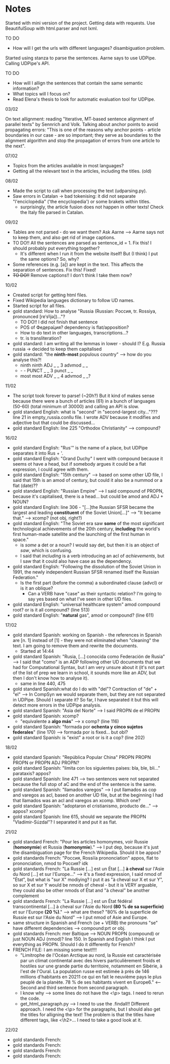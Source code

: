 # Notes

Started with mini version of the project. Getting data with requests. 
Use BeautifulSoup with html.parser and not lxml.

TO DO 

- How will I get the urls with different languages? disambiguation problem.

Started using stanza to parse the sentences. Aarne says to use UDPipe.
Calling UDPipe's API.

TO DO 

- How will I allign the sentences that contain the same semantic information?
- What topics will I focus on?
- Read Elena's thesis to look for automatic evaluation tool for UDPipe.

03/02

On text allignment: reading "Iterative, MT-based sentence alignment of parallel texts" by Sennrich and Volk. Talking about anchor points to avoid propagating errors: "This is one of the reasons why anchor points - article boundaries in our case - are so important; they serve as boundaries to the alignment algorithm and stop the propagation of errors from one article to the next".

07/02

- Topics from the articles available in most languages?
- Getting all the relevant text in the articles, including the titles. (old)

08/02

- Made the script to call when processing the text (udparsing.py).
- Saw errors in Catalan -> bad tokenising: it did not separate "l'enciclopèdia" ('the encyclopedia') or some brakets within titles.
    - surprisingly, the article fusion does not happen in other texts! Check the Italy file parsed in Catalan.

09/02

- Tables are not parsed - do we want them? Ask Aarne --> Aarne says not to keep them, and also get rid of image captions.
- TO DO!! All the sentences are parsed as sentence_id = 1. Fix this! I should probably put everything together?
  - It's different when I run it from the website itself! But (I think) I put the same options? So, why?
- Some references (e.g. \[a]) are kept in the text. This affects the separation of sentences. Fix this! Fixed!
- ~~TO DO!!~~ Remove captions!! I don't think I take them now?

10/02

- Created script for getting html files.
- Fixed Wikipedia languages dictionary to follow UD names.
- Started script for all files.
- gold standard: How to analyse "Russia (Russian: Россия, tr. Rossiya, pronounced \[rɐˈsʲijə])..."?
  - TO DO!! I did not finish that sentence
  - POS of Федера́ция? dependency is flat/apposition?
  - How to do text in other languages, transcriptions...?
  - tr. is transliteration?
- gold standard: I am writing all the lemmas in lower - should I? E.g. Russia russia -> decided to keep them capitalised
- gold standard: "the **ninth-most** populous country" --> how do you analyse this?!
  - ninth ninth ADJ _ _ 3 advmod  _ _ 
  - \- \- PUNCT _ _ 3 punct _ _
  - most  most  ADV _ _ 4 advmod  _ _?

11/02

- The script took forever to parse! (~20h?) But it kind of makes sense because there were a bunch of articles (61) in a bunch of languages (50-60) (total minimum of 30000) and calling an API is slow.
- gold standard English: what is "second" in "second-largest city..."??? line 21 in empty_russia.conllu file. I wrote ADV because it modifies and adjective but that could be discussed...
- gold standard English: line 225 "Orthodox Christianity" --> compound?

16/02

- gold standard English: "Rus'" is the name of a place, but UDPipe separates it into Rus + '.
- gold standard English: "Grand Duchy" I went with compound because it seems ot have a head, but if somebody argues it could be a flat expression, I could agree with them.
- gold standard English: "15th century" --> based on some other UD file, I said that 15th is an amod of century, but could it also be a nummod or a flat (date)??
- gold standard English: "Russian Empire" --> I said compound of PROPN, because it's capitalised, there is a head... but could be amod and ADJ + NOUN?
- gold standard English: line 306 - "[...]the Russian SFSR became the largest and leading **constituent** of the Soviet Union[...]" --> "It became that." --> xcomp? (not obj, right?)
- gold standard English: "The Soviet era saw **some** of the most significant technological achievements of the 20th century, **including** the world's first human-made satellite and the launching of the first human in space." 
  - is *some* a det or a noun? I would say det, but then it is an object of *saw*, which is confusing. 
  - I said that *including* is a verb introducing an acl of *achievements*, but I saw that it could also have case as the dependency.
- gold standard English: "Following the dissolution of the Soviet Union in 1991, the newly independent Russian SFSR renamed itself the Russian Federation."
  - Is the first part (before the comma) a subordinated clause (advcl) or is it an oblique?
    - Can a VERB have "case" as their syntactic relation? I'm going to say yes based on what I've seen in other UD files.
- gold standard English: "universal healthcare system" amod compound root? or is it all compound? (line 513)
- gold standard English: "**natural** gas", amod or compound? (line 611)

17/02

- gold standard Spanish: working on Spanish - the references in Spanish are \[n. 1] instead of \[1] - they were not eliminated when "cleaning" the text. I am going to remove them and rewrite the documents.
  - Started at 14:44
- gold standard Spanish: "Rusia, \[...] conocida como Federación de Rusia" --> I said that "como" is an ADP following other UD documents that we had for Computational Syntax, but I am very unsure about it (it's not part of the list of prep we learn in school, it sounds more like an ADV, but then I don't know how to analyse it).
  - same in line 440, 475
- gold standard Spanish:what do I do with "del"? Contraction of "de" + "el" --> In CompSyn we would separate them, but they are not separated in UDPipe. Should I separate it? So far, I have separated it but this will detect more errors in the UDPipe analysis.
- gold standard Spanish: "Asia del Norte" --> I said PROPN de el PROPN
- gold standard Spanish: xcomp?
  - "equivalente a **algo más**" --> x comp? (line 116)
- gold standard Spanish: "formada por **ochenta y cinco sujetos federales**" (line 170) --> formada por is fixed... but obl?
- gold standard Spanish: is "exist" a root or is it a cop? (line 202)

18/02

- gold standard Spanish: "República Popular China" PROPN PROPN PROPN or PROPN ADJ PROPN?
- gold standard Spanish: "limita con los siguientes países: bla, ble, bli..." parataxis? appos?
- gold standard Spanish: line 471 --> two sentences were not separated because the full stop of aC and the end of the sentence is the same. 
- gold standard Spanish: "llamados varegos" --> I put llamados as cop and varegos as acl, based on another UD file, but at the beginning I had that llamados was an acl and varegos an xcomp. Which one?
- gold standard Spanish: "adoptaron el cristianismo, producto de..." --> appos? xcomp?
- gold standard Spanish: line 615, should we separate the PROPN "Vladímir-Súzdal"? I separated it and put it as flat.

21/02

- gold standard French: "Pour les articles homonymes, voir Russie (**homonymie**) et Russia (**homonymie**)." --> I put dep, because it's just the disambiguation page for the French Wikipedia. Should it be appos? 
- gold standards French: "Россия, Rossiïa prononciation" appos, flat to prononciation, nmod to Россия? idk 
- gold standards French: "La Russie \[...] est un État \[...] **à cheval** sur l'Asie du Nord \[...] et sur l'Europe..." --> it's a fixed expression, I said nmod of "État", but what is "sur X" modiying? I put it as "à cheval sur X et sur Y", so sur X et sur Y would be nmods of cheval - but it is VERY arguable, they could also be other nmods of État and "à cheval" be another complement
- gold standards French: "La Russie \[...] est un État fédéral transcontinental \[...] à cheval sur l'Asie du Nord **(80 % de sa superficie)** et sur l'Europe **(20 %)**." --> what are these? "80% de la superficie de Russie est sur l'Asie du Nord" --> I put nmod of Asie and Europe.
- same structure in Spanish and French (se + VERB) the pronouns "se" have different dependencies --> compound:prt or obj.
- gold standards French: mer Baltique --> NOUN PROPN (compound) or just NOUN ADJ (nmod)? line 150. In Spanish and English I think I put everything as PROPN. Should I do it differently for French?
- FRENCH FILE: I am missing some text!!!! 
  - "Limitrophe de l'Océan Arctique au nord, la Russie est caractérisée par un climat continental avec des hivers particulièrement froids et hostiles sur une grande partie du territoire, notamment en Sibérie, à l'est de l'Oural. La population russe est estimée à près de 146 millions d'habitants en 20211 ce qui en fait le neuvième pays le plus peuplé de la planète. 78 % de ses habitants vivent en Europe6." <-- Second and third sentence from second paragraph.
  - I know why --> some lines do not have the <\p> tags. I need to rerun the code. 
  - get_html_paragraph.py --> I need to use the .findall!! Different approach. I need the <\p> for the paragraphs, but I should also get the titles for alligning the text! The problem is that the titles have different tags, like <\h2>... I need to take a good look at it.

22/02

- gold standards French: 
- gold standards French: 
- gold standards French: 
- gold standards French: 